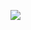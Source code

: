 ![](https://github.com/DanielEStebanChaconDiaz/proyectoWeb/blob/parte_1/storage/img/gif_evidencia.gif)